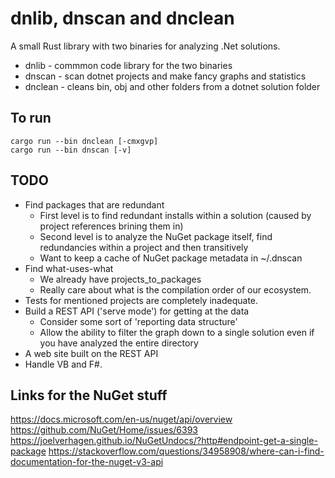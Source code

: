 # dnlib, dnscan and dnclean

A small Rust library with two binaries for analyzing .Net solutions.

- dnlib - commmon code library for the two binaries
- dnscan - scan dotnet projects and make fancy graphs and statistics
- dnclean - cleans bin, obj and other folders from a dotnet solution folder

## To run

```
cargo run --bin dnclean [-cmxgvp]
cargo run --bin dnscan [-v]
```

## TODO
- Find packages that are redundant
    - First level is to find redundant installs within a solution (caused by project references brining them in)
    - Second level is to analyze the NuGet package itself, find redundancies within a project and then transitively
    - Want to keep a cache of NuGet package metadata in ~/.dnscan
- Find what-uses-what
    - We already have projects_to_packages
    - Really care about what is the compilation order of our ecosystem.
- Tests for mentioned projects are completely inadequate.
- Build a REST API ('serve mode') for getting at the data
  - Consider some sort of 'reporting data structure'
  - Allow the ability to filter the graph down to a single solution even if you have
    analyzed the entire directory
- A web site built on the REST API
- Handle VB and F#.


## Links for the NuGet stuff

https://docs.microsoft.com/en-us/nuget/api/overview
https://github.com/NuGet/Home/issues/6393
https://joelverhagen.github.io/NuGetUndocs/?http#endpoint-get-a-single-package
https://stackoverflow.com/questions/34958908/where-can-i-find-documentation-for-the-nuget-v3-api
